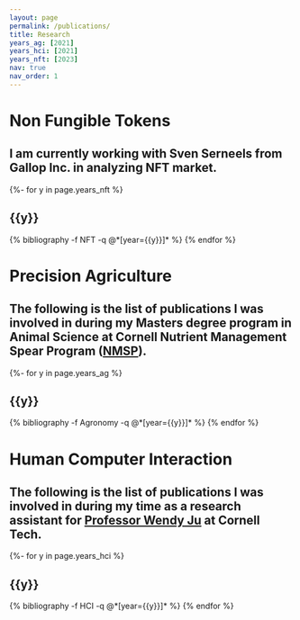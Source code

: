 ```yaml
---
layout: page
permalink: /publications/
title: Research
years_ag: [2021]
years_hci: [2021]
years_nft: [2023]
nav: true
nav_order: 1
---
```

<!-- _pages/publications.md -->
<div class="publications">
<div class="agronomy">
<h1 class="sub_title">Non Fungible Tokens</h1>
<h2 class="post-description">
  <span>
  I am currently working with Sven Serneels from Gallop Inc. in analyzing NFT market.
  </span>
</h2>
{%- for y in page.years_nft %}
  <h2 class="year">{{y}}</h2>
  {% bibliography -f NFT -q @*[year={{y}}]* %}
{% endfor %}
</div>

<div class="agronomy">
<h1 class="sub_title">Precision Agriculture</h1>
<h2 class="post-description">
  <span>
  The following is the list of publications I was involved in during my Masters degree program in Animal Science at Cornell Nutrient Management Spear Program (<a href = "http://nmsp.cals.cornell.edu">NMSP</a>).
  </span>
</h2>
{%- for y in page.years_ag %}
  <h2 class="year">{{y}}</h2>
  {% bibliography -f Agronomy -q @*[year={{y}}]* %}
{% endfor %}
</div>
<h1 class="sub_title">Human Computer Interaction</h1>
<h2 class="post-description">
  <span>
  The following is the list of publications I was involved in during my time as a research assistant for <a href = "https://tech.cornell.edu/people/wendy-ju/">Professor Wendy Ju</a> at Cornell Tech.
  </span>
</h2>
<div class="HCI">
{%- for y in page.years_hci %}
  <h2 class="year">{{y}}</h2>
  {% bibliography -f HCI -q @*[year={{y}}]* %}
{% endfor %}
</div>
</div>
